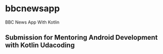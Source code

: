 # bbcnewsapp
BBC News App With Kotlin

## Submission for Mentoring Android Development with Kotlin Udacoding
